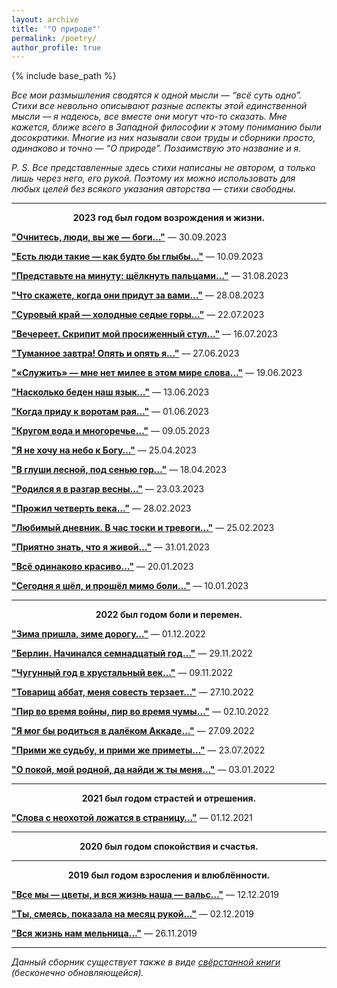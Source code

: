 ```yaml
---
layout: archive
title: '"О природе"'
permalink: /poetry/
author_profile: true
---
```


{% include base_path %}

<i>Все мои размышления сводятся к одной мысли — “всё суть одно”. Стихи все невольно описывают разные аспекты этой 
единственной мысли — я надеюсь, все вместе они могут что-то сказать. Мне кажется, ближе всего в Западной философии к этому 
пониманию были досократики. Многие из них называли свои труды и сборники просто, одинаково и точно — “О природе”. 
Позаимствую это название и я.</i>

<i>P. S. Все представленные здесь стихи написаны не автором, а только лишь через него, его рукой. Поэтому их можно 
использовать для любых целей без всякого указания авторства — стихи свободны. </i>
<hr color="#888888" size="4" noshade>

<p style="text-align: center;"><b>2023 год был годом возрождения и жизни. </b></p>

<b><a href="https://areyde.com/poetry/2023-09-30">"Очнитесь, люди, вы же — боги…"</a></b> — 30.09.2023

<b><a href="https://areyde.com/poetry/2023-09-10">"Есть люди такие — как будто бы глыбы…"</a></b> — 10.09.2023

<b><a href="https://areyde.com/poetry/2023-08-31">"Представьте на минуту: щёлкнуть пальцами…"</a></b> — 31.08.2023

<b><a href="https://areyde.com/poetry/2023-08-28">"Что скажете, когда они придут за вами…"</a></b> — 28.08.2023

<b><a href="https://areyde.com/poetry/2023-07-22">"Суровый край — холодные седые горы…"</a></b> — 22.07.2023

<b><a href="https://areyde.com/poetry/2023-07-16">"Вечереет. Скрипит мой просиженный стул…"</a></b> — 16.07.2023

<b><a href="https://areyde.com/poetry/2023-06-27">"Туманное завтра! Опять и опять я…"</a></b> — 27.06.2023

<b><a href="https://areyde.com/poetry/2023-06-19">"«Служить» — мне нет милее в этом мире слова…"</a></b> — 19.06.2023

<b><a href="https://areyde.com/poetry/2023-06-13">"Насколько беден наш язык…"</a></b> — 13.06.2023

<b><a href="https://areyde.com/poetry/2023-06-01">"Когда приду к воротам рая…"</a></b> — 01.06.2023

<b><a href="https://areyde.com/poetry/2023-05-09">"Кругом вода и многоречье…"</a></b> — 09.05.2023

<b><a href="https://areyde.com/poetry/2023-04-25">"Я не хочу на небо к Богу…"</a></b> — 25.04.2023

<b><a href="https://areyde.com/poetry/2023-04-18">"В глуши лесной, под сенью гор…"</a></b> — 18.04.2023

<b><a href="https://areyde.com/poetry/2023-03-23">"Родился я в разгар весны…"</a></b> — 23.03.2023

<b><a href="https://areyde.com/poetry/2023-02-28">"Прожил четверть века…"</a></b> — 28.02.2023

<b><a href="https://areyde.com/poetry/2023-02-25">"Любимый дневник. В час тоски и тревоги…"</a></b> — 25.02.2023

<b><a href="https://areyde.com/poetry/2023-01-31">"Приятно знать, что я живой…"</a></b> — 31.01.2023

<b><a href="https://areyde.com/poetry/2023-01-20">"Всё одинаково красиво…"</a></b> — 20.01.2023

<b><a href="https://areyde.com/poetry/2023-01-10">"Сегодня я шёл, и прошёл мимо боли…"</a></b> — 10.01.2023

<hr color="#888888" size="4" noshade>

<p style="text-align: center;"><b>2022 был годом боли и перемен. </b></p>

<b><a href="https://areyde.com/poetry/2022-12-01">"Зима пришла, зиме дорогу…"</a></b> — 01.12.2022

<b><a href="https://areyde.com/poetry/2022-11-29">"Берлин. Начинался семнадцатый год…"</a></b> — 29.11.2022

<b><a href="https://areyde.com/poetry/2022-11-09">"Чугунный год в хрустальный век…"</a></b> — 09.11.2022 

<b><a href="https://areyde.com/poetry/2022-10-27">"Товарищ аббат, меня совесть терзает…"</a></b>  — 27.10.2022

<b><a href="https://areyde.com/poetry/2022-10-02">"Пир во время войны, пир во время чумы…"</a></b>  — 02.10.2022

<b><a href="https://areyde.com/poetry/2022-09-27">"Я мог бы родиться в далёком Аккаде…"</a></b>  — 27.09.2022

<b><a href="https://areyde.com/poetry/2022-07-23">"Прими же судьбу, и прими же приметы…"</a></b> — 23.07.2022

<b><a href="https://areyde.com/poetry/2022-01-03">"О покой, мой родной, да найди ж ты меня…"</a></b> — 03.01.2022

<hr color="#888888" size="4" noshade>

<p style="text-align: center;"><b>2021 был годом страстей и отрешения. </b></p>

<b><a href="https://areyde.com/poetry/2021-12-01">"Слова с неохотой ложатся в страницу…"</a></b> — 01.12.2021

<hr color="#888888" size="4" noshade>

<p style="text-align: center;"><b>2020 был годом спокойствия и счастья. </b></p>

<hr color="#888888" size="4" noshade>

<p style="text-align: center;"><b>2019 был годом взросления и влюблённости. </b></p>

<b><a href="https://areyde.com/poetry/2019-12-12">"Все мы — цветы, и вся жизнь наша — вальс…"</a></b> — 12.12.2019

<b><a href="https://areyde.com/poetry/2019-12-02">"Ты, смеясь, показала на месяц рукой…"</a></b> — 02.12.2019

<b><a href="https://areyde.com/poetry/2019-11-26">"Вся жизнь нам мельница…"</a></b> — 26.11.2019

<hr color="#888888" size="4" noshade>

<i>Данный сборник существует также в виде <a href="https://docs.google.com/document/d/13j5Av955FV2KmvLcB1ihd0R0414HjlQwgHHk-7OPK8k/edit?usp=sharing">свёрстанной книги</a> (бесконечно обновляющейся).</i>